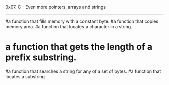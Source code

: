 0x07. C - Even more pointers, arrays and strings
*************************************************
#a function that fills memory with a constant byte.
#a function that copies memory area.
#a function that locates a character in a string.
# a function that gets the length of a prefix substring.
#a function that searches a string for any of a set of bytes.
#a function that locates a substring
